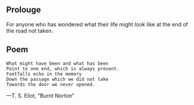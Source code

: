 ## Prolouge
For anyone who has wondered what their life might look like at the end of the road not taken.


## Poem

```
What might have been and what has been
Point to one end, which is always present.
Footfalls echo in the memory
Down the passage which we did not take
Towards the door we never opened.
```

—T. S. Eliot, “Burnt Norton”
